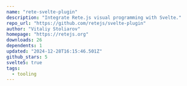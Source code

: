 ```yaml
---
name: "rete-svelte-plugin"
description: "Integrate Rete.js visual programming with Svelte."
repo_url: "https://github.com/retejs/svelte-plugin"
author: "Vitaliy Stoliarov"
homepage: "https://retejs.org"
downloads: 26
dependents: 1
updated: "2024-12-28T16:15:46.501Z"
github_stars: 5
svelte5: true
tags: 
  - tooling
---
```

